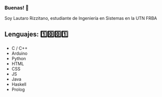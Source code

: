 ### Buenas! 👋
Soy Lautaro Rizzitano, estudiante de Ingeniería en Sistemas en la UTN FRBA

## Lenguajes: 1️⃣0️⃣0️⃣1️⃣
- C / C++
- Arduino
- Python
- HTML
- CSS
- JS
- Java
- Haskell
- Prolog
